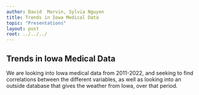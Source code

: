 ```yaml
---
author: David  Marvin, Sylvia Nguyen
title: Trends in Iowa Medical Data
topic: "Presentations"
layout: post
root: ../../../
---
```


## Trends in Iowa Medical Data

We are looking into Iowa medical data from 2011-2022, and seeking to find correlations between the different variables, as well as looking into an outside database that gives the weather from Iowa, over that period.
